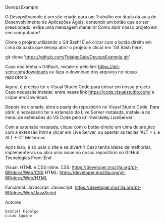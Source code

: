 DevopsExample

O DevopsExample é um site criado para um Trabalho em dupla da aula de Desenvolvimento de Aplicações Ágeis, contendo um botão que ao ser pressionado, exibe uma mensagem maneira!
Como abrir nosso projeto em seu computador!

Clone o projeto utilizando o Git Bash! É só clicar com o botão direito em cima da pasta que deseja abrir o projeto e clicar em 'Git Bash here'.

git clone 'https://github.com/FidalgoGab/DevopsExample.git'

Caso não tenha o GitBash, instale-o pelo link https://git-scm.com/downloads ou faça o download dos arquivos no nosso repositório.

Agora, é preciso ter o Visual Studio Code para entrar em nosso projeto. Caso necessite instalar, entre nesse link https://code.visualstudio.com/ e clique em Download.

Depois de clonado, abra a pasta do repositório no Visual Studio Code. Para abrir, é necessario ter a extensão do Live Server instalada, instale-a no menu de extensões do VS Code pelo id 'ritwickdey.LiveServer'.

Com a extensão instalada, clique com o botão direito em cima do arquivo com a extensão html e clicar em Live Server, ou apertar as teclas 'ALT + L e ALT + O'.
Melhorias

Após isso, é só usar o site e se divertir! Caso tenha ideias de melhorias, implemente-as ou abra uma issue no nosso repositório no GitHub!
Tecnologias Front-End

Visual: HTML e CSS inline.
CSS: https://developer.mozilla.org/pt-BR/docs/Web/CSS
HTML: https://developer.mozilla.org/pt-BR/docs/Web/HTML

Funcional: Javascript.
Javascript: https://developer.mozilla.org/pt-BR/docs/Web/JavaScript

Autores

    Gabriel Fidalgo
    Lucas Aquino
